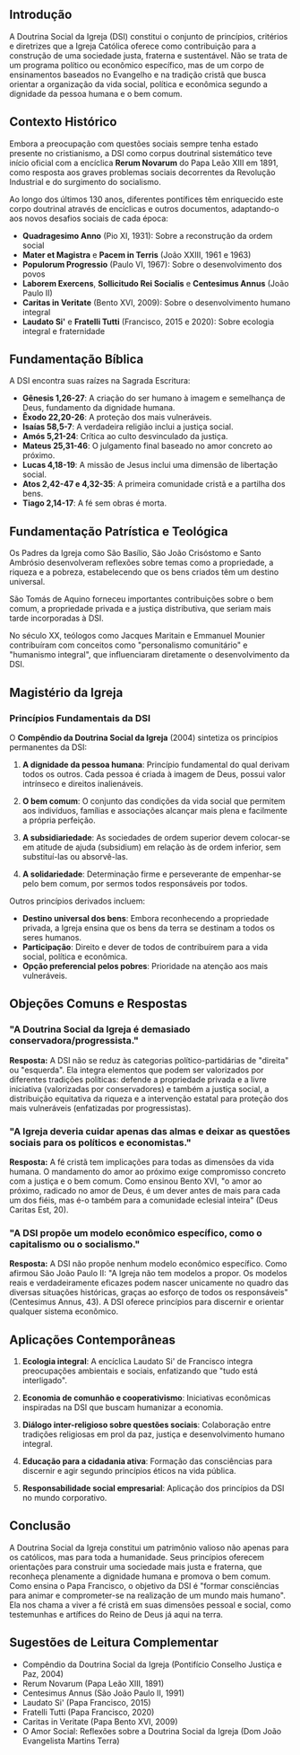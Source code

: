 ## Introdução

A Doutrina Social da Igreja (DSI) constitui o conjunto de princípios, critérios e diretrizes que a Igreja Católica oferece como contribuição para a construção de uma sociedade justa, fraterna e sustentável. Não se trata de um programa político ou econômico específico, mas de um corpo de ensinamentos baseados no Evangelho e na tradição cristã que busca orientar a organização da vida social, política e econômica segundo a dignidade da pessoa humana e o bem comum.

## Contexto Histórico

Embora a preocupação com questões sociais sempre tenha estado presente no cristianismo, a DSI como corpus doutrinal sistemático teve início oficial com a encíclica **Rerum Novarum** do Papa Leão XIII em 1891, como resposta aos graves problemas sociais decorrentes da Revolução Industrial e do surgimento do socialismo.

Ao longo dos últimos 130 anos, diferentes pontífices têm enriquecido este corpo doutrinal através de encíclicas e outros documentos, adaptando-o aos novos desafios sociais de cada época:

- **Quadragesimo Anno** (Pio XI, 1931): Sobre a reconstrução da ordem social
- **Mater et Magistra** e **Pacem in Terris** (João XXIII, 1961 e 1963)
- **Populorum Progressio** (Paulo VI, 1967): Sobre o desenvolvimento dos povos
- **Laborem Exercens**, **Sollicitudo Rei Socialis** e **Centesimus Annus** (João Paulo II)
- **Caritas in Veritate** (Bento XVI, 2009): Sobre o desenvolvimento humano integral
- **Laudato Si'** e **Fratelli Tutti** (Francisco, 2015 e 2020): Sobre ecologia integral e fraternidade

## Fundamentação Bíblica

A DSI encontra suas raízes na Sagrada Escritura:

- **Gênesis 1,26-27**: A criação do ser humano à imagem e semelhança de Deus, fundamento da dignidade humana.
- **Êxodo 22,20-26**: A proteção dos mais vulneráveis.
- **Isaías 58,5-7**: A verdadeira religião inclui a justiça social.
- **Amós 5,21-24**: Crítica ao culto desvinculado da justiça.
- **Mateus 25,31-46**: O julgamento final baseado no amor concreto ao próximo.
- **Lucas 4,18-19**: A missão de Jesus inclui uma dimensão de libertação social.
- **Atos 2,42-47 e 4,32-35**: A primeira comunidade cristã e a partilha dos bens.
- **Tiago 2,14-17**: A fé sem obras é morta.

## Fundamentação Patrística e Teológica

Os Padres da Igreja como São Basílio, São João Crisóstomo e Santo Ambrósio desenvolveram reflexões sobre temas como a propriedade, a riqueza e a pobreza, estabelecendo que os bens criados têm um destino universal.

São Tomás de Aquino forneceu importantes contribuições sobre o bem comum, a propriedade privada e a justiça distributiva, que seriam mais tarde incorporadas à DSI.

No século XX, teólogos como Jacques Maritain e Emmanuel Mounier contribuíram com conceitos como "personalismo comunitário" e "humanismo integral", que influenciaram diretamente o desenvolvimento da DSI.

## Magistério da Igreja

### Princípios Fundamentais da DSI

O **Compêndio da Doutrina Social da Igreja** (2004) sintetiza os princípios permanentes da DSI:

1. **A dignidade da pessoa humana**: Princípio fundamental do qual derivam todos os outros. Cada pessoa é criada à imagem de Deus, possui valor intrínseco e direitos inalienáveis.

2. **O bem comum**: O conjunto das condições da vida social que permitem aos indivíduos, famílias e associações alcançar mais plena e facilmente a própria perfeição.

3. **A subsidiariedade**: As sociedades de ordem superior devem colocar-se em atitude de ajuda (subsidium) em relação às de ordem inferior, sem substituí-las ou absorvê-las.

4. **A solidariedade**: Determinação firme e perseverante de empenhar-se pelo bem comum, por sermos todos responsáveis por todos.

Outros princípios derivados incluem:

- **Destino universal dos bens**: Embora reconhecendo a propriedade privada, a Igreja ensina que os bens da terra se destinam a todos os seres humanos.
- **Participação**: Direito e dever de todos de contribuírem para a vida social, política e econômica.
- **Opção preferencial pelos pobres**: Prioridade na atenção aos mais vulneráveis.

## Objeções Comuns e Respostas

### "A Doutrina Social da Igreja é demasiado conservadora/progressista."

**Resposta:** A DSI não se reduz às categorias político-partidárias de "direita" ou "esquerda". Ela integra elementos que podem ser valorizados por diferentes tradições políticas: defende a propriedade privada e a livre iniciativa (valorizadas por conservadores) e também a justiça social, a distribuição equitativa da riqueza e a intervenção estatal para proteção dos mais vulneráveis (enfatizadas por progressistas).

### "A Igreja deveria cuidar apenas das almas e deixar as questões sociais para os políticos e economistas."

**Resposta:** A fé cristã tem implicações para todas as dimensões da vida humana. O mandamento do amor ao próximo exige compromisso concreto com a justiça e o bem comum. Como ensinou Bento XVI, "o amor ao próximo, radicado no amor de Deus, é um dever antes de mais para cada um dos fiéis, mas é-o também para a comunidade eclesial inteira" (Deus Caritas Est, 20).

### "A DSI propõe um modelo econômico específico, como o capitalismo ou o socialismo."

**Resposta:** A DSI não propõe nenhum modelo econômico específico. Como afirmou São João Paulo II: "A Igreja não tem modelos a propor. Os modelos reais e verdadeiramente eficazes podem nascer unicamente no quadro das diversas situações históricas, graças ao esforço de todos os responsáveis" (Centesimus Annus, 43). A DSI oferece princípios para discernir e orientar qualquer sistema econômico.

## Aplicações Contemporâneas

1. **Ecologia integral**: A encíclica Laudato Si' de Francisco integra preocupações ambientais e sociais, enfatizando que "tudo está interligado".

2. **Economia de comunhão e cooperativismo**: Iniciativas econômicas inspiradas na DSI que buscam humanizar a economia.

3. **Diálogo inter-religioso sobre questões sociais**: Colaboração entre tradições religiosas em prol da paz, justiça e desenvolvimento humano integral.

4. **Educação para a cidadania ativa**: Formação das consciências para discernir e agir segundo princípios éticos na vida pública.

5. **Responsabilidade social empresarial**: Aplicação dos princípios da DSI no mundo corporativo.

## Conclusão

A Doutrina Social da Igreja constitui um patrimônio valioso não apenas para os católicos, mas para toda a humanidade. Seus princípios oferecem orientações para construir uma sociedade mais justa e fraterna, que reconheça plenamente a dignidade humana e promova o bem comum. Como ensina o Papa Francisco, o objetivo da DSI é "formar consciências para animar e comprometer-se na realização de um mundo mais humano". Ela nos chama a viver a fé cristã em suas dimensões pessoal e social, como testemunhas e artífices do Reino de Deus já aqui na terra.

## Sugestões de Leitura Complementar

- Compêndio da Doutrina Social da Igreja (Pontifício Conselho Justiça e Paz, 2004)
- Rerum Novarum (Papa Leão XIII, 1891)
- Centesimus Annus (São João Paulo II, 1991)
- Laudato Si' (Papa Francisco, 2015)
- Fratelli Tutti (Papa Francisco, 2020)
- Caritas in Veritate (Papa Bento XVI, 2009)
- O Amor Social: Reflexões sobre a Doutrina Social da Igreja (Dom João Evangelista Martins Terra)
